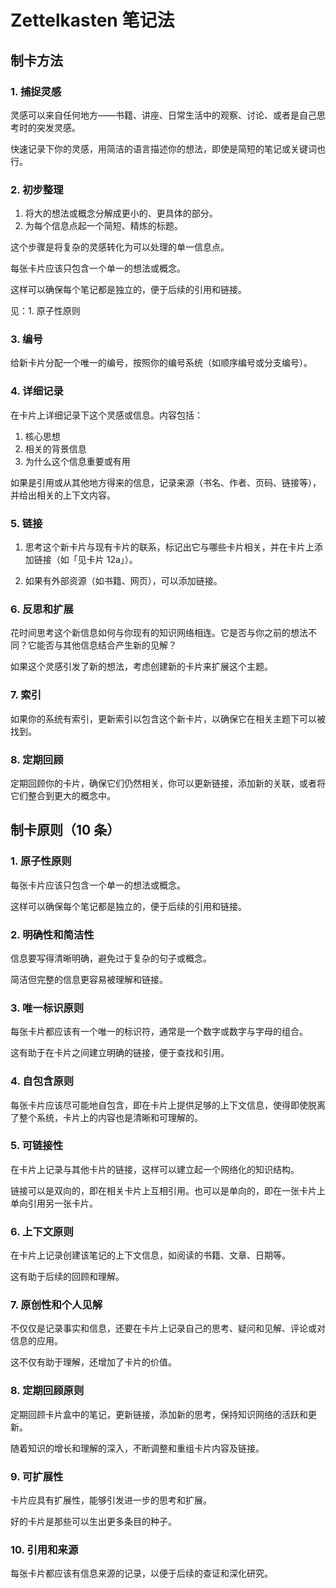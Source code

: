 # Zettelkasten 笔记法

## 制卡方法

### 1. 捕捉灵感

灵感可以来自任何地方——书籍、讲座、日常生活中的观察、讨论、或者是自己思考时的突发灵感。

快速记录下你的灵感，用简洁的语言描述你的想法，即使是简短的笔记或关键词也行。

### 2. 初步整理

1. 将大的想法或概念分解成更小的、更具体的部分。
2. 为每个信息点起一个简短、精炼的标题。

这个步骤是将复杂的灵感转化为可以处理的单一信息点。

每张卡片应该只包含一个单一的想法或概念。

这样可以确保每个笔记都是独立的，便于后续的引用和链接。

见：1. 原子性原则

### 3. 编号

给新卡片分配一个唯一的编号，按照你的编号系统（如顺序编号或分支编号）。

### 4. 详细记录

在卡片上详细记录下这个灵感或信息。内容包括：

1. 核心思想
2. 相关的背景信息
3. 为什么这个信息重要或有用

如果是引用或从其他地方得来的信息，记录来源（书名、作者、页码、链接等），并给出相关的上下文内容。

### 5. 链接

1. 思考这个新卡片与现有卡片的联系，标记出它与哪些卡片相关，并在卡片上添加链接（如「见卡片 12a」）。

2. 如果有外部资源（如书籍、网页），可以添加链接。

### 6. 反思和扩展

花时间思考这个新信息如何与你现有的知识网络相连。它是否与你之前的想法不同？它能否与其他信息结合产生新的见解？

如果这个灵感引发了新的想法，考虑创建新的卡片来扩展这个主题。

### 7. 索引

如果你的系统有索引，更新索引以包含这个新卡片，以确保它在相关主题下可以被找到。

### 8. 定期回顾

定期回顾你的卡片，确保它们仍然相关，你可以更新链接，添加新的关联，或者将它们整合到更大的概念中。

## 制卡原则（10 条）

### 1. 原子性原则

每张卡片应该只包含一个单一的想法或概念。

这样可以确保每个笔记都是独立的，便于后续的引用和链接。

### 2. 明确性和简洁性

信息要写得清晰明确，避免过于复杂的句子或概念。

简洁但完整的信息更容易被理解和链接。

### 3. 唯一标识原则

每张卡片都应该有一个唯一的标识符，通常是一个数字或数字与字母的组合。

这有助于在卡片之间建立明确的链接，便于查找和引用。

### 4. 自包含原则

每张卡片应该尽可能地自包含，即在卡片上提供足够的上下文信息，使得即使脱离了整个系统，卡片上的内容也是清晰和可理解的。

### 5. 可链接性

在卡片上记录与其他卡片的链接，这样可以建立起一个网络化的知识结构。

链接可以是双向的，即在相关卡片上互相引用。也可以是单向的，即在一张卡片上单向引用另一张卡片。

### 6. 上下文原则

在卡片上记录创建该笔记的上下文信息，如阅读的书籍、文章、日期等。

这有助于后续的回顾和理解。

### 7. 原创性和个人见解

不仅仅是记录事实和信息，还要在卡片上记录自己的思考、疑问和见解、评论或对信息的应用。

这不仅有助于理解，还增加了卡片的价值。

### 8. 定期回顾原则

定期回顾卡片盒中的笔记，更新链接，添加新的思考，保持知识网络的活跃和更新。

随着知识的增长和理解的深入，不断调整和重组卡片内容及链接。

### 9. 可扩展性

卡片应具有扩展性，能够引发进一步的思考和扩展。

好的卡片是那些可以生出更多条目的种子。

### 10. 引用和来源

每张卡片都应该有信息来源的记录，以便于后续的查证和深化研究。
